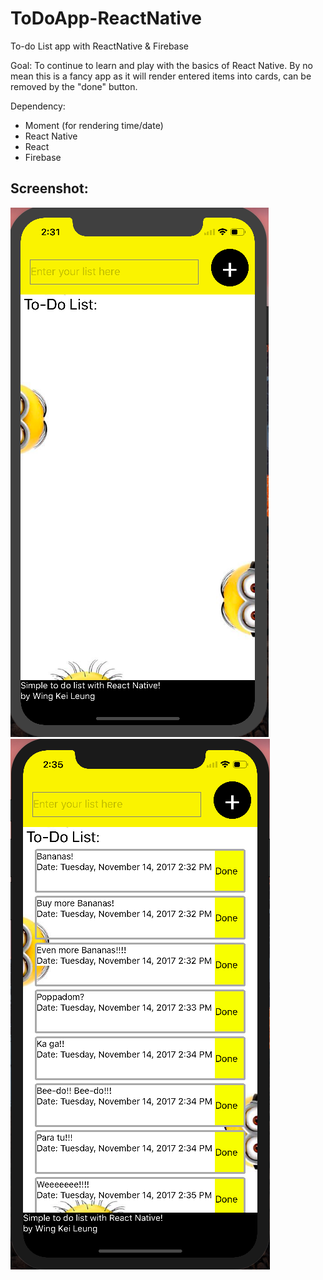 # ToDoApp-ReactNative
To-do List app with ReactNative & Firebase

Goal:
To continue to learn and play with the basics of React Native. By no mean this is a fancy app as 
it will render entered items into cards, can be removed by the "done" button.

Dependency:
- Moment (for rendering time/date)
- React Native
- React
- Firebase

Screenshot:
---------------------------------------------
![](https://github.com/wingkeileung/ToDoApp-ReactNative/blob/master/screenshots/ss1.png "Screenshot of the app")
![](https://github.com/wingkeileung/ToDoApp-ReactNative/blob/master/screenshots/ss2.png "Screenshot of the app with items cards")
